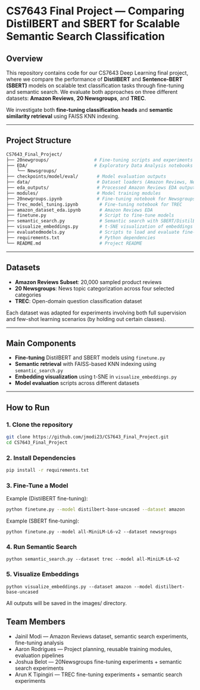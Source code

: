 # CS7643 Final Project — Comparing DistilBERT and SBERT for Scalable Semantic Search Classification

## Overview

This repository contains code for our CS7643 Deep Learning final project, where we compare the performance of **DistilBERT** and **Sentence-BERT (SBERT)** models on scalable text classification tasks through fine-tuning and semantic search. We evaluate both approaches on three different datasets: **Amazon Reviews**, **20 Newsgroups**, and **TREC**.

We investigate both **fine-tuning classification heads** and **semantic similarity retrieval** using FAISS KNN indexing.

---

## Project Structure
```bash
CS7643_Final_Project/
├── 20newgroups/                 # Fine-tuning scripts and experiments for 20 Newsgroups
├── EDA/                         # Exploratory Data Analysis notebooks
│   └── Newsgroups/
├── checkpoints/model/eval/       # Model evaluation outputs
├── data/                         # Dataset loaders (Amazon Reviews, Newsgroups, TREC)
├── eda_outputs/                  # Processed Amazon Reviews EDA outputs
├── modules/                      # Model training modules
├── 20newgroups.ipynb             # Fine-tuning notebook for Newsgroups
├── Trec_model_tuning.ipynb        # Fine-tuning notebook for TREC
├── amazon_dataset_eda.ipynb       # Amazon Reviews EDA
├── finetune.py                    # Script to fine-tune models
├── semantic_search.py             # Semantic search with SBERT/DistilBERT
├── visualize_embeddings.py        # t-SNE visualization of embeddings
├── evaluatedmodels.py             # Scripts to load and evaluate fine-tuned models
├── requirements.txt               # Python dependencies
└── README.md                      # Project README
```

---

## Datasets

- **Amazon Reviews Subset**: 20,000 sampled product reviews
- **20 Newsgroups**: News topic categorization across four selected categories
- **TREC**: Open-domain question classification dataset

Each dataset was adapted for experiments involving both full supervision and few-shot learning scenarios (by holding out certain classes).

---

## Main Components

- **Fine-tuning** DistilBERT and SBERT models using `finetune.py`
- **Semantic retrieval** with FAISS-based KNN indexing using `semantic_search.py`
- **Embedding visualization** using t-SNE in `visualize_embeddings.py`
- **Model evaluation** scripts across different datasets

---

## How to Run

### 1. Clone the repository
```bash
git clone https://github.com/jmodi23/CS7643_Final_Project.git
cd CS7643_Final_Project
```

### 2. Install Dependencies
```bash
pip install -r requirements.txt
```

### 3. Fine-Tune a Model
Example (DistilBERT fine-tuning):
```bash
python finetune.py --model distilbert-base-uncased --dataset amazon
```
Example (SBERT fine-tuning):
```
python finetune.py --model all-MiniLM-L6-v2 --dataset newsgroups
```

### 4. Run Semantic Search
```
python semantic_search.py --dataset trec --model all-MiniLM-L6-v2
```


### 5. Visualize Embeddings
```
python visualize_embeddings.py --dataset amazon --model distilbert-base-uncased
```

All outputs will be saved in the images/ directory.


## Team Members
* Jainil Modi — Amazon Reviews dataset, semantic search experiments, fine-tuning analysis
* Aaron Rodrigues — Project planning, reusable training modules, evaluation pipelines
* Joshua Belot — 20Newsgroups fine-tuning experiments + semantic search experiments
* Arun K Tipingiri — TREC fine-tuning experiments + semantic search experiments
